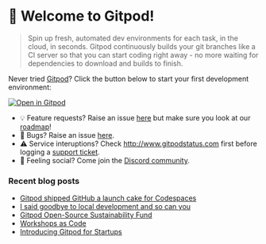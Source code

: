 # 👋 Welcome to Gitpod!

> Spin up fresh, automated dev environments for each task, in the cloud, in seconds. Gitpod continuously builds your git branches like a CI server so that you can start coding right away - no more waiting for dependencies to download and builds to finish.

Never tried [Gitpod](https://www.gitpod.io/)? Click the button below to start your first development environment:

[![Open in Gitpod](https://gitpod.io/button/open-in-gitpod.svg)](https://gitpod.io/#https://github.com/gitpod-io/template-golang-cli)

* 💡 Feature requests? Raise an issue [here](https://github.com/gitpod-io/gitpod/issues) but make sure you look at our [roadmap](https://github.com/gitpod-io/roadmap)!
* 🐛 Bugs? Raise an issue [here](https://github.com/gitpod-io/gitpod/issues).
* ⚠️ Service interuptions? Check http://www.gitpodstatus.com first before logging a [support ticket](https://www.gitpod.io/support).
* 🦩 Feeling social? Come join the [Discord community](https://www.gitpod.io/chat).

### Recent blog posts

- [Gitpod shipped GitHub a launch cake for Codespaces](https://www.gitpod.io/blog/cake)
- [I said goodbye to local development and so can you](https://www.gitpod.io/blog/i-said-goodbye-to-local-development-and-so-can-you)
- [Gitpod Open-Source Sustainability Fund](https://www.gitpod.io/blog/gitpod-open-source-sustainability-fund)
- [Workshops as Code](https://www.gitpod.io/blog/workshops-as-code)
- [Introducing Gitpod for Startups](https://www.gitpod.io/blog/gitpod-for-startups)
